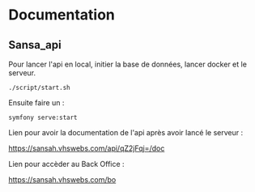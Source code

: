 # Documentation


## Sansa_api

Pour lancer l'api en local, initier la base de données, lancer docker et le serveur. 

    ./script/start.sh

Ensuite faire un : 

    symfony serve:start

Lien pour avoir la documentation de l'api après avoir lancé le serveur : 

https://sansah.vhswebs.com/api/qZ2jFqj=/doc

Lien pour accèder au Back Office : 

https://sansah.vhswebs.com/bo








